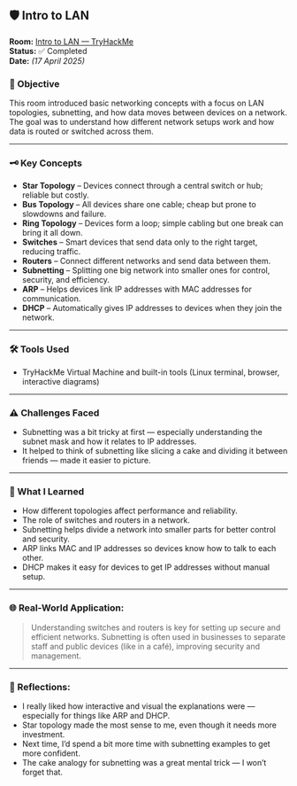 ## 🛡️ Intro to LAN

**Room:** [Intro to LAN — TryHackMe](https://tryhackme.com/room/introtolan)  
**Status:** ✅ Completed  
**Date:** *(17 April 2025)* 

### 🎯 Objective
This room introduced basic networking concepts with a focus on LAN topologies, subnetting, and how data moves between devices on a network. The goal was to understand how different network setups work and how data is routed or switched across them.

---

### 🗝️ Key Concepts
- **Star Topology** – Devices connect through a central switch or hub; reliable but costly.
- **Bus Topology** – All devices share one cable; cheap but prone to slowdowns and failure.
- **Ring Topology** – Devices form a loop; simple cabling but one break can bring it all down.
- **Switches** – Smart devices that send data only to the right target, reducing traffic.
- **Routers** – Connect different networks and send data between them.
- **Subnetting** – Splitting one big network into smaller ones for control, security, and efficiency.
- **ARP** – Helps devices link IP addresses with MAC addresses for communication.
- **DHCP** – Automatically gives IP addresses to devices when they join the network.

---

### 🛠️ Tools Used
- TryHackMe Virtual Machine and built-in tools (Linux terminal, browser, interactive diagrams)

---

### ⚠️ Challenges Faced
- Subnetting was a bit tricky at first — especially understanding the subnet mask and how it relates to IP addresses.
- It helped to think of subnetting like slicing a cake and dividing it between friends — made it easier to picture.

---

### 🧠 What I Learned
- How different topologies affect performance and reliability.
- The role of switches and routers in a network.
- Subnetting helps divide a network into smaller parts for better control and security.
- ARP links MAC and IP addresses so devices know how to talk to each other.
- DHCP makes it easy for devices to get IP addresses without manual setup.

---

### 🌐 Real-World Application:
> Understanding switches and routers is key for setting up secure and efficient networks. Subnetting is often used in businesses to separate staff and public devices (like in a café), improving security and management.

---

### 💭 Reflections:
- I really liked how interactive and visual the explanations were — especially for things like ARP and DHCP.
- Star topology made the most sense to me, even though it needs more investment.
- Next time, I’d spend a bit more time with subnetting examples to get more confident.
- The cake analogy for subnetting was a great mental trick — I won’t forget that.
